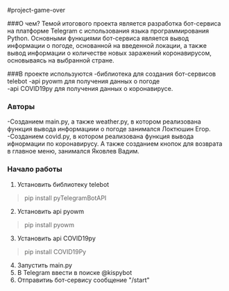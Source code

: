 #project-game-over

###О чем?
Темой итогового проекта является разработка бот-сервиса на платформе Telegram с использования языка программирования Python. 
Основными функциями бот-сервиса является вывод информации о погоде, основанной на введенной локации, а также вывод информации о количестве новых заражений коронавирусом,
основываясь на выбранной стране.

###В проекте используются 
-библиотека для создания бот-сервисов telebot
-api pyowm для получения данных о погоде  
-api COVID19py для получения данных о коронавирусе.

### Авторы
-Созданием main.py, а также weather.py, в котором реализована функция вывода информациии о погоде занимался Локтюшин Егор.
-Созданием covid.py, в котором реализована функция вывода ифнормации по коронавирусу. А также созданием кнопок для возврата в главное меню, занимался Яковлев Вадим.
### Начало работы
1. Установить библиотеку telebot
>pip install pyTelegramBotAPI
2. Установить api pyowm
>pip install pyowm
3. Установить api COVID19py
>pip install COVID19Py
4. Запустить main.py 
5. В Telegram ввести в поиске @kispybot 
6. Отправитиь бот-сервису сообщение "/start"
